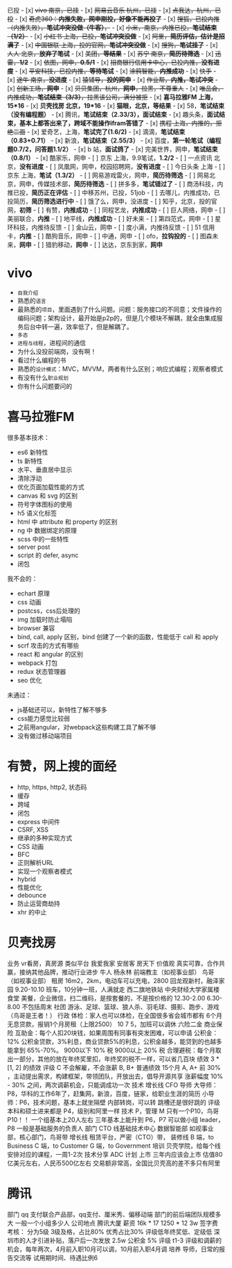 已投
    - [x] ~~vivo 南京，已挂~~
    - [x] ~~网易云音乐 杭州，已挂~~
    - [x] ~~点我达，杭州，已投~~
    - [x] ~~奇虎360：**内推失败，网申刚投，好像不能再投了**~~
    - [x] ~~搜狐，已投内推（内推失败），**笔试冲突没做（牛客）**，~~
    - [x] ~~小米，南京，内推已投，**笔试结束（1/2）**~~
    - [x] ~~小红书 上海，已投，**笔试冲突没做**~~
    - [x] ~~阿里，**简历评估，估计是招满了**~~
    - [x] ~~中国银联 上海，投的官网，**笔试冲突没做**~~
    - [x] ~~搜狗，**笔试挂了**~~
    - [x] ~~人人 北京，**放弃了笔试**~~
    - [x] ~~美团，**等结果**~~
    - [x] ~~苏宁 南京，**简历待筛选**~~
    - [x] ~~迅雷，**1/2**~~
    - [x] ~~依图，网申，**0.5/1**~~
    - [x] ~~招商银行信用卡中心，已投内推，**没有进度**~~
    - [x] ~~平安科技，已投内推，**等待笔试**~~
    - [x] ~~涂鸦智能，**内推成功**~~
    - [x] ~~快手~~
    - [x] ~~途牛 南京，**没进度**~~
    - [x] ~~猿辅导，**投的网申**~~
    - [x] ~~作业帮，**内推，笔试冲突**~~
    - [x] ~~创新工场，**网申**~~
    - [x] ~~贝贝集团，杭州，**网申**，拉黑，不尊重人~~
    - [x] ~~唯品会，内推成功，**笔试结束（3/3）**，拉黑该公司，满分被拒~~
    - [x] **喜马拉雅FM 上海，15*16**
    - [x] **贝壳找房 北京，19*16**
    - [x] **猫眼，北京，等结果**
    - [x] 58，**笔试结束（没有编程题）**
    - [x] 腾讯，**笔试结束（2.33/3），面试结束**
    - [x] 趣头条，**面试结束，基本上都答出来了，跨域不能操作ifram答错了**
    - [x] ~~携程 上海，内推的，拒绝二面~~
    - [x] 爱奇艺，上海，**笔试完了(1.6/2)**
    - [x] 滴滴，**笔试结束（0.83+0.71）**
    - [x] 新浪，**笔试结束（2.55/3）**
    - [x] 百度，**第一轮笔试（编程题0.7/2，问答题1.1/2）**
    - [x] b 站，**面试鸽了**
    - [x] 完美世界，网申，**笔试结束（0.8/1）**
    - [x] 酷家乐，网申
    - [ ] 京东 上海，9.9笔试，**1.2/2**
    - [ ] 一点资讯 北京，**没有进度**
    - [ ] 凤凰网，网申，校园招聘网，**没有进度**
    - [ ] 今日头条 上海
    - [ ] 京东 上海，**笔试（1.3/2）**
    - [ ] 网易游戏雷火，网申，**简历待筛选**
    - [ ] 网易北京，网申，传媒技术部，**简历待筛选**
    - [ ] 拼多多，**笔试错过了**
    - [ ] 商汤科技，内推已投，**简历正在评估**
    - [ ] 中移苏州，已投，51job
    - [ ] 去哪儿，内推成功，已投简历，**简历筛选进行中**
    - [ ] 饿了么，网申，没进度
    - [ ] 知乎，北京，投的官网，**初筛**
    - [ ] 有赞，**内推成功**
    - [ ] 同程艺龙，**内推成功**
    - [ ] 巨人网络，网申
    - [ ] 美丽联合，**内推**
    - [ ] 地平线，**内推成功**
    - [ ] 好未来
    - [ ] 第四范式，网申
    - [ ] 星环科技，内推待反馈
    - [ ] 金山云，网申
    - [ ] 度小满，内推待反馈
    - [ ] 51 信用卡，**内推**
    - [ ] 酷狗音乐，网申
    - [ ] 中通，网申
    - [ ] ofo，**拉钩投的**
    - [ ] 图森未来，**网申**
    - [ ] 猎豹移动，**网申**
    - [ ] 达达，京东到家，**网申**

# vivo
- `自我介绍`
- 熟悉的`语言`
- 最熟悉的`项目`，里面遇到了什么问题。问题：服务接口的不同意；文件操作的编码问题；架构设计，最开始是p2p的，但是几个模块不解耦，就全由集成服务后台中转一遍，效率低了，但是解耦了。
- `多态`
- `进程与线程`，进程间的通信
- 为什么没投前端岗，没有啊！
- 看过什么编程的书
- 熟悉的`设计模式`：MVC，MVVM，两者有什么区别；响应式编程；观察者模式
- 有没有什么`职业规划`
- 你有什么问题要问的

# 喜马拉雅FM
很多基本技术：
- es6 新特性
- ts 新特性
- 水平、垂直居中显示
- 清除浮动
- 优化页面加载性能的方式
- canvas 和 svg 的区别
- 符号字体图标的使用
- h5 语义化标签
- html 中 attribute 和 property 的区别
- ng 中 数据绑定的原理
- scss 中的一些特性
- server post
- script 的 defer, async
- 闭包

我不会的：
- echart 原理
- css 动画
- postcss，css后处理的
- img 加载时防止塌陷
- browser 兼容
- bind, call, apply 区别，bind 创建了一个新的函数，性能低于 call 和 apply
- scrf 攻击的方式有哪些
- react 和 angular 的区别
- webpack 打包
- redux 状态管理器
- seo 优化

未通过：
- js基础还可以，新特性了解不够多
- css能力感觉比较弱
- 之前用angular，对webpack这些构建工具了解不够
- 没有做过移动端项目

# 有赞，网上搜的面经
- http, https, http2, 状态码
- 缓存
- 跨域
- 闭包
- express 中间件
- CSRF, XSS
- 继承的多种实现方式
- CSS 动画
- BFC
- 正则解析URL
- 实现一个观察者模式
- hybrid
- 性能优化
- debounce
- 防止运营商劫持
- xhr 的中止

# 贝壳找房
业务
    vr看房，真房源
类似平台
    我爱我家 安居客 房天下
价值观
    真实可靠，合作共赢，接纳其他品牌，推动行业进步
牛人
    杨永林 前端教主（如视事业部）
    鸟哥 （如视事业部）
租房
    16m2，2km，电动车可以充电，2800
    回龙观新村，融泽家园
    9.20-10.10 班车，10分钟一班，人满就走
    西二旗地铁站
    中央财经大学家属楼
食堂
    美餐，企业微信，扫二维码，是按套餐的，不是按价格的
    12.30-2.00
    6.30-8.00
    不包括周末
社团
    游泳、足球、篮球、狼人杀、羽毛球、摄影、跑步、游戏（鸟哥是王者！）
行政
    体检：家人也可以体检，在全国很多省会城市都有
    6个月无息贷款，报销1个月房租（上限2500）
    10 7 5，加班可以调休
    六险二金
        商业保险
        互助金：每个人扣20块钱，如果周围有同事有突发困难，可以申请
        公积金：12% 公积金贷款，3%利息，商业贷款5%的利息，公积金越多，能贷到的也越多
        能拿到 65%-70%。
        9000以下 10% 税
        9000以上 20% 税
        合理避税：每个月取出一部分，其他的放在年终奖里扣，年终奖的税不一样，可以省几百块
    绩效
        3 * [1, 2] 的绩效
        评级
            C 不会解雇，不会涨薪
            B, B+ 普通绩效 15个月
            A, A+ 前 30% ，主动提出需求，构建框架，带领团队，开放出去，倡导开源共享
        涨薪幅度 10% - 30% 之间，两次调薪机会，只能调成功一次
技术
    增长线
    CFO
    导师
        大导师：P8，华科的工作6年了，赶集网，新浪，百度，链家，给职业生涯的简历
        小导师：P6，技术问题，基本上就坐隔壁
    内部转岗，可以转
    跳槽还是很好跳的
    评级
        本科和硕士进来都是 P4，级别和阿里一样
        技术 P，管理 M
        只有一个P10，鸟哥 P10！！
    一个组基本上20人左右
    三年基本上能升到 P6，P7 可以做小组 leader，P8 一般是基础服务的负责人
部门
    CTO 线基础技术中心
    数据智能部
    如视事业部，核心部门，鸟哥带
    增长线
    租赁平台，严密（CTO）带，
    装修线
    B 端，to Business
    C 端，to Customer
    G 端，to Government
培训
    贝壳学院，给每个线安排对应的课程，一周1-2次
    技术分享
    ADC 计划
上市
    三年内应该会上市
    估值80亿美元左右，人民币500亿左右
    交易额非常高，全国比贝壳高的差不多只有阿里


# 腾讯
部门
    qq 支付联合产品部，qq支付、厘米秀、偏移动端
    部门的前后端团队规模多大
    一般一个小组多少人
公司地点
    腾讯大厦
薪资
    16k * 17
    1250 * 12
    3w 签字费
    考核：
        分为5级
        3级及格，占比80%
        优秀占比30%
        评级低年终奖低、定级低
    深圳市的人才引进补贴，落户后一次发放 2.5w
    公积金 5%
评级
    t1-3
    评级和调薪的机会，每年两次，4月前入职10月可以调，10月前入职4月调
培养
    导师，日常的报告交流等
试用期时间、待遇比例6